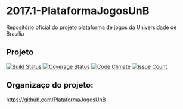 # 2017.1-PlataformaJogosUnB
Repositório oficial do projeto plataforma de jogos da Universidade de Brasília

## Projeto

[![Build Status](https://travis-ci.org/fga-gpp-mds/2017.1-PlataformaJogosUnB.svg?branch=master)](https://travis-ci.org/fga-gpp-mds/2017.1-PlataformaJogosUnB)
[![Coverage Status](https://coveralls.io/repos/github/fga-gpp-mds/2017.1-PlataformaJogosUnB/badge.svg)](https://coveralls.io/github/fga-gpp-mds/2017.1-PlataformaJogosUnB)
[![Code Climate](https://codeclimate.com/github/fga-gpp-mds/2017.1-PlataformaJogosUnB/badges/gpa.svg)](https://codeclimate.com/github/fga-gpp-mds/2017.1-PlataformaJogosUnB)
[![Issue Count](https://codeclimate.com/github/fga-gpp-mds/2017.1-PlataformaJogosUnB/badges/issue_count.svg)](https://codeclimate.com/github/fga-gpp-mds/2017.1-PlataformaJogosUnB)

## Organizaço do projeto:
https://github.com/PlataformaJogosUnB
